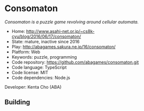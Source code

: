 # Consomaton

_Consomaton is a puzzle game revolving around cellular automata._

- Home: http://www.asahi-net.or.jp/~cs8k-cyu/blog/2016/06/17/consomaton/
- State: mature, inactive since 2016
- Play: http://abagames.sakura.ne.jp/16/consomaton/
- Platform: Web
- Keywords: puzzle, programming
- Code repository: https://github.com/abagames/consomaton.git
- Code language: TypeScript
- Code license: MIT
- Code dependencies: Node.js

Developer: Kenta Cho (ABA)

## Building
